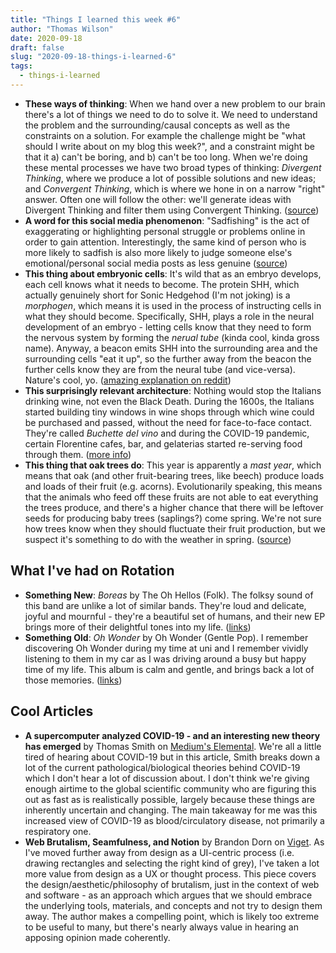 ```yaml
---
title: "Things I learned this week #6"
author: "Thomas Wilson"
date: 2020-09-18
draft: false
slug: "2020-09-18-things-i-learned-6"
tags:
  - things-i-learned
---
```


- **These ways of thinking**: When we hand over a new problem to our brain there's a lot of things we need to do to solve it. We need to understand the problem and the surrounding/causal concepts as well as the constraints on a solution. For example the challenge might be "what should I write about on my blog this week?", and a constraint might be that it a) can't be boring, and b) can't be too long. When we're doing these mental processes we have two broad types of thinking: _Divergent Thinking_, where we produce a lot of possible solutions and new ideas; and _Convergent Thinking_, which is where we hone in on a narrow "right" answer. Often one will follow the other: we'll generate ideas with Divergent Thinking and filter them using Convergent Thinking. ([source](https://blog.dce.harvard.edu/professional-development/divergent-vs-convergent-thinking-how-strike-balance))
- **A word for this social media phenomenon**: "Sadfishing" is the act of exaggerating or highlighting personal struggle or problems online in order to gain attention. Interestingly, the same kind of person who is more likely to sadfish is also more likely to judge someone else's emotional/personal social media posts as less genuine ([source](https://theconversation.com/sadfishing-frequently-sharing-deeply-emotional-posts-online-may-be-a-sign-of-a-deeper-psychological-issue-126292))
- **This thing about embryonic cells**: It's wild that as an embryo develops, each cell knows what it needs to become. The protein SHH, which actually genuinely short for Sonic Hedgehod (I'm not joking) is a _morphogen_, which means it is used in the process of instructing cells in what they should become. Specifically, SHH, plays a role in the neural development of an embryo - letting cells know that they need to form the nervous system by forming the _nerual tube_ (kinda cool, kinda gross name). Anyway, a beacon emits SHH into the surrounding area and the surrounding cells "eat it up", so the further away from the beacon the further cells know they are from the neural tube (and vice-versa). Nature's cool, yo. ([amazing explanation on reddit](https://www.reddit.com/r/askscience/comments/irxncu/how_does_a_cell_know_what_to_become_if_they_all/g54ffw9?utm_source=share&utm_medium=web2x&context=3))
- **This surprisingly relevant architecture**: Nothing would stop the Italians drinking wine, not even the Black Death. During the 1600s, the Italians started building tiny windows in wine shops through which wine could be purchased and passed, without the need for face-to-face contact. They're called _Buchette del vino_ and during the COVID-19 pandemic, certain Florentine cafes, bar, and gelaterias started re-serving food through them. ([more info](https://buchettedelvino.org/home%20eng/index.html))
- **This thing that oak trees do**: This year is apparently a _mast year_, which means that oak (and other fruit-bearing trees, like beech) produce loads and loads of their fruit (e.g. acorns). Evolutionarily speaking, this means that the animals who feed off these fruits are not able to eat everything the trees produce, and there's a higher chance that there will be leftover seeds for producing baby trees (saplings?) come spring. We're not sure how trees know when they should fluctuate their fruit production, but we suspect it's something to do with the weather in spring. ([source](https://www.woodlandtrust.org.uk/blog/2017/10/autumn-is-back/))

## What I've had on Rotation

- **Something New**: _Boreas_ by The Oh Hellos (Folk). The folksy sound of this band are unlike a lot of similar bands. They're loud and delicate, joyful and mournful - they're a beautiful set of humans, and their new EP brings more of their delightful tones into my life. ([links](https://songwhip.com/the-oh-hellos/boreas))
- **Something Old**: _Oh Wonder_ by Oh Wonder (Gentle Pop). I remember discovering Oh Wonder during my time at uni and I remember vividly listening to them in my car as I was driving around a busy but happy time of my life. This album is calm and gentle, and brings back a lot of those memories. ([links](https://songwhip.com/oh-wonder/oh-wonder))

## Cool Articles

- **A supercomputer analyzed COVID-19 - and an interesting new theory has emerged** by Thomas Smith on [Medium's Elemental](https://elemental.medium.com/a-supercomputer-analyzed-covid-19-and-an-interesting-new-theory-has-emerged-31cb8eba9d63). We're all a little tired of hearing about COVID-19 but in this article, Smith breaks down a lot of the current pathological/biological theories behind COVID-19 which I don't hear a lot of discussion about. I don't think we're giving enough airtime to the global scientific community who are figuring this out as fast as is realistically possible, largely because these things are inherently uncertain and changing. The main takeaway for me was this increased view of COVID-19 as blood/circulatory disease, not primarily a respiratory one.
- **Web Brutalism, Seamfulness, and Notion** by Brandon Dorn on [Viget](https://www.viget.com/articles/web-brutalism-seamfulness-and-notion/). As I've moved further away from design as a UI-centric process (i.e. drawing rectangles and selecting the right kind of grey), I've taken a lot more value from design as a UX or thought process. This piece covers the design/aesthetic/philosophy of brutalism, just in the context of web and software - as an approach which argues that we should embrace the underlying tools, materials, and concepts and not try to design them away. The author makes a compelling point, which is likely too extreme to be useful to many, but there's nearly always value in hearing an apposing opinion made coherently.
